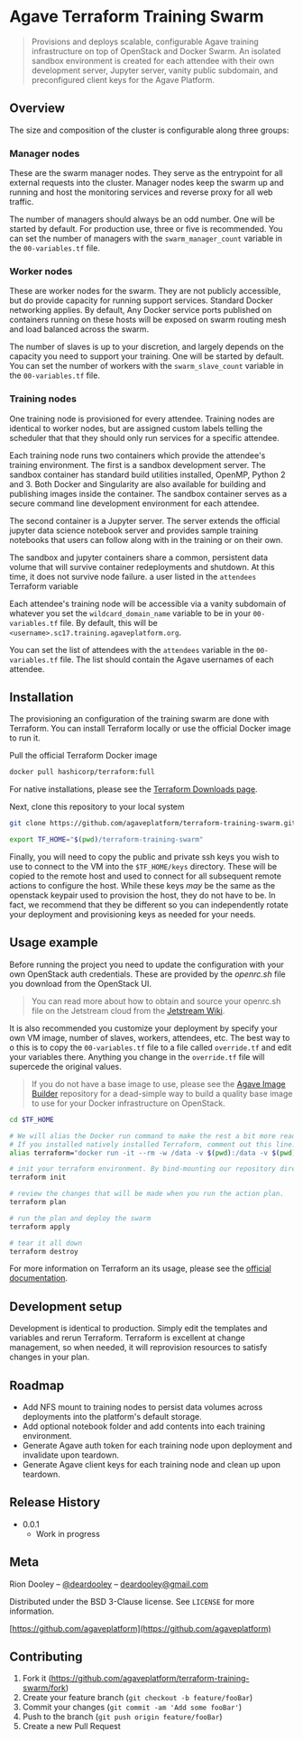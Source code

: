 # Agave Terraform Training Swarm

> Provisions and deploys scalable, configurable Agave training infrastructure on top of OpenStack and Docker Swarm. An isolated sandbox environment is created for each attendee with their own development server, Jupyter server, vanity public subdomain, and preconfigured client keys for the Agave Platform.

## Overview  

The size and composition of the cluster is configurable along three groups:

### Manager nodes

These are the swarm manager nodes. They serve as the entrypoint for all external requests into the cluster. Manager nodes keep the swarm up and running and host the monitoring services and reverse proxy for all web traffic.

The number of managers should always be an odd number. One will be started by default. For production use, three or five is recommended. You can set the number of managers with the `swarm_manager_count` variable in the `00-variables.tf` file.

### Worker nodes

These are worker nodes for the swarm. They are not publicly accessible, but do provide capacity for running support services. Standard Docker networking applies. By default, Any Docker service ports published on containers running on these hosts will be exposed on swarm routing mesh and load balanced across the swarm.

The number of slaves is up to your discretion, and largely depends on the capacity you need to support your training. One will be started by default. You can set the number of workers with the `swarm_slave_count` variable in the `00-variables.tf` file.

### Training nodes

One training node is provisioned for every attendee. Training nodes are identical to worker nodes, but are assigned custom labels telling the scheduler that that they should only run services for a specific attendee.

Each training node runs two containers which provide the attendee's training environment. The first is a sandbox development server. The sandbox container has standard build utilities installed, OpenMP, Python 2 and 3. Both Docker and Singularity are also available for building and publishing images inside the container. The sandbox container serves as a secure command line development environment for each attendee.  

The second container is a Jupyter server. The server extends the official jupyter data science notebook server and provides sample training notebooks that users can follow along with in the training or on their own.

The sandbox and jupyter containers share a common, persistent data volume that will survive container redeployments and shutdown. At this time, it does not survive node failure. a user listed in the `attendees` Terraform variable

Each attendee's training node will be accessible via a vanity subdomain of whatever you set the `wildcard_domain_name` variable to be in your `00-variables.tf` file. By default, this will be `<username>.sc17.training.agaveplatform.org`.


You can set the list of attendees with the `attendees` variable in the `00-variables.tf` file. The list should contain the Agave usernames of each attendee.


## Installation

The provisioning an configuration of the training swarm are done with Terraform. You can install Terraform locally or use the official Docker image to run it.

Pull the official Terraform Docker image
```sh
docker pull hashicorp/terraform:full
```

For native installations, please see the [Terraform Downloads page](https://www.terraform.io/downloads.html).

Next, clone this repository to your local system

```sh
git clone https://github.com/agaveplatform/terraform-training-swarm.git

export TF_HOME="$(pwd)/terraform-training-swarm"
```

Finally, you will need to copy the public and private ssh keys you wish to use to connect to the VM into the `$TF_HOME/keys` directory. These will be copied to the remote host and used to connect for all subsequent remote actions to configure the host. While these keys _may_ be the same as the openstack keypair used to provision the host, they do not have to be. In fact, we recommend that they be different so you can independently rotate your deployment and provisioning keys as needed for your needs.

## Usage example

Before running the project you need to update the configuration with your own OpenStack auth credentials. These are provided by the _openrc.sh_ file you download from the OpenStack UI.

> You can read more about how to obtain and source your openrc.sh file on the Jetstream cloud from the [Jetstream Wiki](https://iujetstream.atlassian.net/wiki/spaces/JWT/pages/39682064/Setting+up+openrc.sh).

It is also recommended you customize your deployment by specify your own VM image, number of slaves, workers, attendees, etc. The best way to o this is to copy the `00-variables.tf` file to a file called `override.tf` and edit your variables there. Anything you change in the `override.tf` file will supercede the original values.

> If you do not have a base image to use, please see the [Agave Image Builder](https://github.com/agaveplatform/packer-ansible) repository for a dead-simple way to build a quality base image to use for your Docker infrastructure on OpenStack.  


```sh
cd $TF_HOME

# We will alias the Docker run command to make the rest a bit more readable.
# If you installed natively installed Terraform, comment out this line.
alias terraform="docker run -it --rm -w /data -v $(pwd):/data -v $(pwd)/keys:/keys:ro hashicorp/terraform:full"

# init your terraform environment. By bind-mounting our repository directory
terraform init

# review the changes that will be made when you run the action plan.
terraform plan

# run the plan and deploy the swarm
terraform apply

# tear it all down
terraform destroy
```

For more information on Terraform an its usage, please see the [official documentation](https://www.terraform.io/docs/index.html).

## Development setup

Development is identical to production. Simply edit the templates and variables and rerun Terraform. Terraform is excellent at change management, so when needed, it will reprovision resources to satisfy changes in your plan.

## Roadmap

* Add NFS mount to training nodes to persist data volumes across deployments into the platform's default storage.
* Add optional notebook folder and add contents into each training environment.
* Generate Agave auth token for each training node upon deployment and invalidate upon teardown.
* Generate Agave client keys for each training node and clean up upon teardown.


## Release History

* 0.0.1
    * Work in progress

## Meta

Rion Dooley – [@deardooley](https://twitter.com/deardooley) – deardooley@gmail.com

Distributed under the BSD 3-Clause license. See ``LICENSE`` for more information.

[https://github.com/agaveplatform](https://github.com/agaveplatform)

## Contributing

1. Fork it (<https://github.com/agaveplatform/terraform-training-swarm/fork>)
2. Create your feature branch (`git checkout -b feature/fooBar`)
3. Commit your changes (`git commit -am 'Add some fooBar'`)
4. Push to the branch (`git push origin feature/fooBar`)
5. Create a new Pull Request

<!-- Markdown link & img dfn's -->
